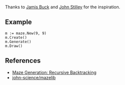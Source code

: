 Thanks to [Jamis Buck](https://github.com/jamis) and [John Stilley](https://github.com/john-science) for the inspiration.

## Example

```
m := maze.New(9, 9)
m.Create()
m.Generate()
m.Draw()
```

## References
- [Maze Generation: Recursive Backtracking](https://weblog.jamisbuck.org/2010/12/27/maze-generation-recursive-backtracking)
- [john-science/mazelib](https://github.com/john-science/mazelib)


